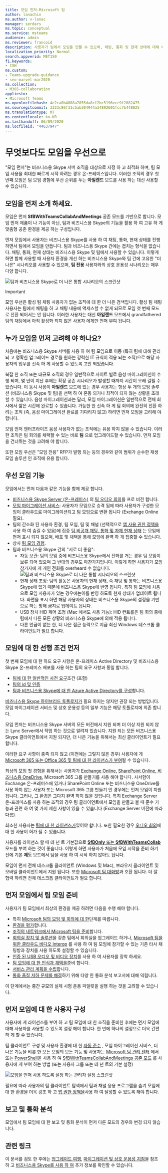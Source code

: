 ```yaml
---
title: 모임 먼저-Microsoft 팀
author: lanachin
ms.author: v-lanac
manager: serdars
ms.topic: conceptual
ms.service: msteams
audience: admin
ms.reviewer: francoid
description: 사용자가 팀에서 모임을 만들 수 있으며, 채팅, 통화 및 현재 상태에 대해 비즈니스용 Skype를 계속 사용 하면서 모임에 대해 알아봅니다.
localization_priority: Normal
search.appverid: MET150
f1.keywords:
- CSH
ms.custom:
- Teams-upgrade-guidance
- seo-marvel-mar2020
ms.collection:
- M365-collaboration
appliesto:
- Microsoft Teams
ms.openlocfilehash: 4e2ca0b4088a7855da8cf2bc5196ecc9f2082475
ms.sourcegitcommit: 3323c86f31c5ab304944a34892601fcc7b448025
ms.translationtype: MT
ms.contentlocale: ko-KR
ms.lasthandoff: 06/09/2020
ms.locfileid: "44637947"
---
```

# <a name="meetings-first"></a>무엇보다도 모임을 우선으로

"모임 먼저"는 비즈니스용 Skype 서버 조직을 대상으로 지정 하 고 최적화 하며, 팀 모임 사용을 최대한 빠르게 시작 하려는 경우 온-프레미스입니다. 이러한 조직의 경우 첫 번째 모임은 팀 모임 경험에 우선 순위를 두는 **아일랜드** 모드를 사용 하는 대신 사용할 수 있습니다.

## <a name="what-is-meetings-first"></a>모임을 먼저 소개 하세요.

모임은 먼저 **SfBWithTeamsCollabAndMeetings** 공존 모드를 기반으로 합니다. 모임 먼저 제품이 나 기능이 아닌, 팀과 비즈니스용 Skype의 기능을 활용 하 여 고유 하 게 맞춤형 공존 환경을 제공 하는 구성입니다.

먼저 모임에서 사용자는 비즈니스용 Skype를 사용 하 여 채팅, 통화, 현재 상태를 진행 하면서 팀에서 모임을 만듭니다. 팀과 비즈니스용 Skype 간에는 겹치는 형식을 없습니다. 채팅, 통화, 현재 상태는 비즈니스용 Skype 및 팀에서 사용할 수 있습니다. 이렇게 하면 함께 사용할 때 사용자 환경을 개선 하는 비즈니스용 Skype와 팀 간에 고유한 "더 나은" 시나리오를 사용할 수 있으며, **팀 전용** 사용자와의 상호 운용성 시나리오는 매우 다양 합니다.

![팀과 비즈니스용 Skype로 더 나은 통합 시나리오의 스크린샷](media/meetings-first-meeting-in-meeting.png)

> [!Important]
> 모임 우선은 활성 팀 채팅 사용자가 없는 조직에 대 한 더 나은 검색입니다. 활성 팀 채팅 사용자는 팀에서 채팅을 하 고 채팅 내용에 액세스할 수 없게 되므로 모임 첫 번째 모드로 전환 되어서는 안 됩니다. 이러한 사용자는 대신 **아일랜드** 모드에서 grandfathered 팀의 채팅에서 아직 활성화 되지 않은 사용자 에게만 먼저 부여 됩니다.

## <a name="who-should-consider-meetings-first"></a>누가 모임을 먼저 고려해 야 하나요?

처음에는 비즈니스용 Skype 서버를 사용 하 여 팀 모임으로 이동 (특히 팀에 대해 관리 되 고 명확한 업그레이드 경로를 원하는 강력한 IT 규칙이 적용 되는 조직)으로 해당 사용자의 업무를 신속 하 게 사용할 수 있도록 고안 되었습니다.

복잡 한 조직 또는 대규모 조직의 경우 일반적으로 사이트 별로 음성 마이그레이션이 수행 되며, 몇 년이 지난 후에는 확장 공존 시나리오가 발생할 때까지 시간이 오래 걸릴 수 있습니다. 이 동시 사용이 **아일랜드** 모드에 있는 경우 사용자는 항상 두 개의 모임 솔루션 (비즈니스용 Skype 및 팀)을 선택 하 여 혼동 되거나 최적이 되지 않는 상황을 초래할 수 있습니다. 음성 마이그레이션과는 달리, 모임 마이그레이션은 일반적으로 전체 회사에서 짧은 시간에 완료할 수 있습니다. 가능한 한 신속 하 게 팀 회의에 완전히 전환 하려는 조직 (즉, 음성 마이그레이션 완료를 기다리지 않고) 하려면 먼저 모임을 고려해 야 합니다.

모임 먼저 엔터프라이즈 음성 사용자가 없는 조직에는 유용 하지 않을 수 있습니다. 이러한 조직은 팀 회의를 채택할 수 있는 바로 **팀** 으로 업그레이드할 수 있습니다. 먼저 모임을 건너뛰는 것을 고려해 야 합니다.

또한 모임 우선은 "모임 전용" RFP가 발행 되는 등의 경우와 같이 범위가 순수한 재생 모임 솔루션 인 조직에 유용 합니다.

## <a name="capabilities-in-meetings-first"></a>우선 모임 기능

모임에서는 먼저 다음과 같은 기능을 함께 제공 합니다.

- [비즈니스용 Skype Server (온-프레미스)](https://docs.microsoft.com/microsoftteams/tutorial-audio-conferencing?tutorial-step=3) 의 [팀 오디오 회의](tutorial-audio-conferencing.yml)를 프로 비전 합니다.
- [모임 마이그레이션 서비스](https://docs.microsoft.com/skypeforbusiness/audio-conferencing-in-office-365/setting-up-the-meeting-migration-service-mms): 사용자가 모임으로 승격 됨에 따라 사용자가 구성한 모임이 클라우드로 마이그레이션되고 팀 모임으로 변환 됩니다 (Exchange Online 필요).
- 팀의 간소화 된 사용자 환경, 팀 모임, 팀 및 채널 (선택적으로 [앱 사용 권한 정책을](teams-app-permission-policies.md)사용 하 여 숨길 수 있음)에 집중 [팀 비공개 채팅, 통화 및 자체 현재 상태](teams-client-experience-and-conformance-to-coexistence-modes.md) 는 모임에 먼저 표시 되지 않으며, 배포 및 채택을 통해 모임에 완벽 하 게 집중할 수 있습니다.
- 상사 [팀 모임 경험](tutorial-meetings-in-teams.yml).
- 팀과 비즈니스용 Skype 간의 "서로 더 좋음": 
  - 자동 보관: 팀의 모임 중에 비즈니스용 Skype에서 전화를 거는 경우 팀 모임이 보류 되어 있으며 그 반대의 경우도 마찬가지입니다. 이렇게 하면 사용자가 모임 참가자에 게 개인 전화를 overheard 수 없습니다.
    ![팀과 비즈니스용 Skype로 더 나은 통합 시나리오의 스크린샷](media/meetings-first-better-together-hold.png)
  - 현재 상태 조정: 팀의 활동은 사용자의 현재 상태, 즉 채팅 및 통화는 비즈니스용 Skype에 있기 때문에 비즈니스용 Skype에 반영 됩니다. 특히 팀 모임에 처음으로 모임 사용자가 있는 경우에는이를 반영 하도록 현재 상태가 업데이트 됩니다. 화면을 표시 하면 해당 사용자의 상태는 비즈니스용 Skype의 설정을 기반으로 하는 방해 금지로 업데이트 됩니다.
  - USB 장치 HID 제어 조정 (Mac 에서도 사용 가능): HID 컨트롤은 팀 회의 중에 팀에서 다른 모든 상황의 비즈니스용 Skype에 의해 적용 됩니다.
  - 다른 언급이 없는 한, 더 나은 접근 능력으로 지금 최신 Windows 데스크톱 클라이언트가 필요 합니다.

## <a name="prerequisites-for-meetings-first"></a>모임에 대 한 선행 조건 먼저

첫 번째 모임에 대 한 하드 요구 사항은 온-프레미스 Active Directory 및 비즈니스용 Skype 온-프레미스 배포를 사용 하는 팀의 요구 사항과 동일 합니다.

- [팀에 대 한 일반적인 사전 요구](upgrade-plan-journey-prerequisites.md)조건 (포함)
- [팀의 id 및 인증](identify-models-authentication.md)
- [팀과 비즈니스용 Skype에 대 한 Azure Active Directory를 구성](https://docs.microsoft.com/skypeforbusiness/hybrid/configure-azure-ad-connect)합니다.

[비즈니스용 Skype 하이브리드 토폴로지가](https://docs.microsoft.com/skypeforbusiness/hybrid/configure-federation-with-skype-for-business-online) 필요 하지는 않지만 권장 되는 방법입니다. 모임 마이그레이션 서비스 및 상호 운용성 등의 일부 기능은 해당 토폴로지에 의존 합니다.

모임 먼저는 비즈니스용 Skype 서버의 모든 버전에서 지원 되며 더 이상 지원 되지 않는 Lync Server에서 작업 하는 것으로 알려져 있습니다. 지원 되는 모든 비즈니스용 Skype 클라이언트에서 지원 되지만, 더 나은 기능을 위해서는 최신 클라이언트가 필요 합니다.

이러한 요구 사항이 충족 되지 않고 (이전에는 그렇지 않은 경우) 사용자에 게 [Microsoft 365 또는 Office 365 및 팀에 대 한 라이선스가 부여](https://docs.microsoft.com/office365/enterprise/assign-licenses-to-user-accounts)될 수 있습니다.

최상의 모임 첫 경험을 위해서는 사용자가 [Exchange Online](exchange-teams-interact.md), [SharePoint Online, 비즈니스용 OneDrive](sharepoint-onedrive-interact.md), Microsoft 365 그룹 만들기를 사용 해야 합니다. 사서함이 Exchange 온-프레미스에 있거나 SharePoint Online 또는 비즈니스용 OneDrive를 사용 하지 않는 사용자 또는 Microsoft 365 그룹 만들기 인 경우에는 먼저 모임이 지원 됩니다. 그러나, 그 환경은 그다지 완벽 하지 않을 것입니다. 특히 Exchange Server 온-프레미스를 사용 하는 조직의 경우 팀 클라이언트에서 모임을 만들고 볼 때 준수 기능과 관련 하 여 몇 가지 제한 사항이 있을 수 있습니다 (Exchange Server 버전에 따라 다름).

최소한 사용자는 [팀에 대 한 라이선스가](https://docs.microsoft.com/office365/admin/subscriptions-and-billing/assign-licenses-to-users?view=o365-worldwide)있어야 합니다. 또한 필요한 경우 [오디오 회의](set-up-audio-conferencing-in-teams.md)에 대 한 사용이 허가 될 수 있습니다.

사용자를 라이선스 할 때 테 넌 트 기본값으로 [ **SfBOnly** 또는 **SfBWithTeamsCollab** ](https://docs.microsoft.com/powershell/module/skype/grant-csteamsupgradepolicy?view=skype-ps) 모드를 부여 하는 것이 좋습니다. 이렇게 하면 사용자가 처음에 모임 시작을 준비 하기 전에 기본 **제도** 모드에서 팀을 사용 하 여 시작 하지 않아도 됩니다.

모임이 먼저 전체 데스크톱 클라이언트 (Windows 및 Mac), 브라우저 클라이언트 및 모바일 클라이언트에서 지원 됩니다. 또한 [Microsoft 팀 대화방](https://docs.microsoft.com/microsoftteams/room-systems/)과 호환 됩니다. 더 잘 협력 하려면 전체 데스크톱 클라이언트가 필요 합니다.

## <a name="prepare-for-teams-meetings-in-meetings-first"></a>먼저 모임에서 팀 모임 준비

사용자가 팀 모임에서 최상의 환경을 제공 하려면 다음을 수행 해야 합니다.

- 특히 [Microsoft 팀의 모임 및 회의에 대 한](deploy-meetings-microsoft-teams-landing-page.md)단계를 따릅니다.
- [환경을 평가](3-envision-evaluate-my-environment.md)합니다.
- [조직의 네트워크에서 Microsoft 팀을 준비](prepare-network.md)합니다.
- [회의실 장치 및 솔루션](https://docs.microsoft.com/skypeforbusiness/certification/devices-meeting-rooms?toc=/MicrosoftTeams/toc.json&bc=/microsoftteams/breadcrumb/toc.json)을 갖춘 팀에서 회의실을 업그레이드 하거나, [Microsoft 팀을 위한 클라우드 비디오 Interop](cloud-video-interop.md) 를 사용 하 여 팀 모임에 참가할 수 있는 기존 타사 채팅방과 장치를 사용 하도록 설정할 수 있습니다.
- [인증 된 USB 오디오 및 비디오 장치](https://docs.microsoft.com/skypeforbusiness/certification/devices-usb-devices?toc=/MicrosoftTeams/toc.json&bc=/microsoftteams/breadcrumb/toc.json)를 사용 하 여 사용자를 장착 하세요.
- [팀 모임에 대 한 인식과 채택을](adopt-microsoft-teams-landing-page.md)준비 합니다.
- [서비스 관리 계획을 수립](4-envision-plan-my-service-management.md)합니다.
- [통화 품질 저하 문제를 해결](use-call-analytics-to-troubleshoot-poor-call-quality.md)하기 위해 다양 한 통화 분석 보고서에 대해 익힙니다.

이 단계에서는 중간 규모의 실제 시험 운용 파일럿을 실행 하는 것을 고려할 수 있습니다.

## <a name="configure-users-for-meetings-first"></a>먼저 모임에 대 한 사용자 구성

사용자에 게 라이선스를 부여 하 고 팀 모임에 대 한 조직을 준비한 후에는 먼저 모임에 대해 사용자를 사용할 수 있도록 설정 해야 합니다. 한 번에 하나의 설정으로 더욱 간편 하 게 할 수 있습니다.

팀 클라이언트 구성 및 사용자 환경에 대 한 [자동 준수](teams-client-experience-and-conformance-to-coexistence-modes.md) , 모임 마이그레이션 서비스, 더 나은 기능을 비롯 한 모든 모임의 모든 기능 및 사용자는 [Microsoft 팀 관리 센터](manage-teams-in-modern-portal.md) 에서 또는 [PowerShell](https://docs.microsoft.com/powershell/module/skype/grant-csteamsupgradepolicy?view=skype-ps)을 사용 하 여 [SfBWithTeamsCollabAndMeetings 공존 모드](setting-your-coexistence-and-upgrade-settings.md) 를 사용자에 게 부여 하는 방법 (또는 사용자 그룹 또는 테 넌 트의 기본 설정)

![모임을 먼저 사용 하도록 설정 하는 관리자 설정 스크린샷](media/teams-meeting-admin-settings.png)

필요에 따라 사용자의 팀 클라이언트 탐색에서 팀과 채널 응용 프로그램을 숨겨 모임에 대 한 환경을 더욱 강조 하 고 [앱 권한 정책을](teams-app-permission-policies.md)사용 하 여 달성할 수 있도록 해야 합니다.

## <a name="reporting-and-call-analytics"></a>보고 및 통화 분석

모임에서 팀 모임에 대 한 보고 및 통화 분석이 먼저 다른 모드의 경우와 변경 되지 않습니다.

## <a name="related-links"></a>관련 링크

이 문서를 검토 한 후에는 [업그레이드 여행](upgrade-and-coexistence-of-skypeforbusiness-and-teams.md), [마이그레이션 및 상호 운용성 지침](migration-interop-guidance-for-teams-with-skype.md)을 참조 하 고 [비즈니스용 Skype를 사용 하 여](coexistence-chat-calls-presence.md) 추가 정보를 확인할 수 있습니다.


